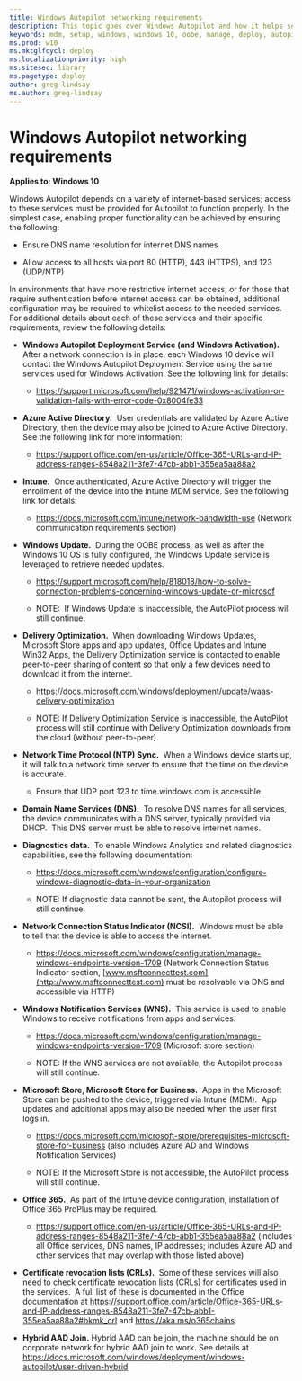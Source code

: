 ```yaml
---
title: Windows Autopilot networking requirements
description: This topic goes over Windows Autopilot and how it helps setup OOBE Windows 10 devices.
keywords: mdm, setup, windows, windows 10, oobe, manage, deploy, autopilot, ztd, zero-touch, partner, msfb, intune
ms.prod: w10
ms.mktglfcycl: deploy
ms.localizationpriority: high
ms.sitesec: library
ms.pagetype: deploy
author: greg-lindsay
ms.author: greg-lindsay
---
```


# Windows Autopilot networking requirements

**Applies to: Windows 10**

Windows Autopilot depends on a variety of internet-based services; access to these services must be provided for Autopilot to function properly. In the simplest case, enabling proper functionality can be achieved by ensuring the following:

-   Ensure DNS name resolution for internet DNS names

-   Allow access to all hosts via port 80 (HTTP), 443 (HTTPS), and 123 (UDP/NTP)

In environments that have more restrictive internet access, or for those that require authentication before internet access can be obtained, additional configuration may be required to whitelist access to the needed services. For additional details about each of these services and their specific requirements, review the following details:

-   **Windows Autopilot Deployment Service (and Windows Activation).**  After a network connection is in place, each Windows 10 device will contact the Windows Autopilot Deployment Service using the same services used for Windows Activation. See the following link for details:

    -   <https://support.microsoft.com/help/921471/windows-activation-or-validation-fails-with-error-code-0x8004fe33>

-   **Azure Active Directory.**  User credentials are validated by Azure Active Directory, then the device may also be joined to Azure Active Directory. See the following link for more information:

    -   <https://support.office.com/en-us/article/Office-365-URLs-and-IP-address-ranges-8548a211-3fe7-47cb-abb1-355ea5aa88a2>

-   **Intune.**  Once authenticated, Azure Active Directory will trigger the enrollment of the device into the Intune MDM service. See the following link for details:

    -   <https://docs.microsoft.com/intune/network-bandwidth-use> (Network communication requirements section)

-   **Windows Update.**  During the OOBE process, as well as after the Windows 10 OS is fully configured, the Windows Update service is leveraged to retrieve needed updates.

    -   <https://support.microsoft.com/help/818018/how-to-solve-connection-problems-concerning-windows-update-or-microsof>

    -   NOTE:  If Windows Update is inaccessible, the AutoPilot process will still continue.

-   **Delivery Optimization.**  When downloading Windows Updates, Microsoft Store apps and app updates, Office Updates and Intune Win32 Apps, the Delivery Optimization service is contacted to enable peer-to-peer sharing of content so that only a few devices need to download it from the internet.

    -   <https://docs.microsoft.com/windows/deployment/update/waas-delivery-optimization>

    -   NOTE: If Delivery Optimization Service is inaccessible, the AutoPilot process will still continue with Delivery Optimization downloads from the cloud (without peer-to-peer).

-   **Network Time Protocol (NTP) Sync.**  When a Windows device starts up, it will talk to a network time server to ensure that the time on the device is accurate.

    -   Ensure that UDP port 123 to time.windows.com is accessible.

-   **Domain Name Services (DNS).**  To resolve DNS names for all services, the device communicates with a DNS server, typically provided via DHCP.  This DNS server must be able to resolve internet names.

-   **Diagnostics data.**  To enable Windows Analytics and related diagnostics capabilities, see the following documentation:

    -   <https://docs.microsoft.com/windows/configuration/configure-windows-diagnostic-data-in-your-organization>

    -   NOTE: If diagnostic data cannot be sent, the Autopilot process will still continue.

-   **Network Connection Status Indicator (NCSI).**  Windows must be able to tell that the device is able to access the internet.

    -   <https://docs.microsoft.com/windows/configuration/manage-windows-endpoints-version-1709> (Network Connection Status Indicator section, [www.msftconnecttest.com](http://www.msftconnecttest.com) must be resolvable via DNS and accessible via HTTP)

-   **Windows Notification Services (WNS).**  This service is used to enable Windows to receive notifications from apps and services.

    -   <https://docs.microsoft.com/windows/configuration/manage-windows-endpoints-version-1709> (Microsoft store section)

    -   NOTE: If the WNS services are not available, the Autopilot process will still continue.

-   **Microsoft Store, Microsoft Store for Business.**  Apps in the Microsoft Store can be pushed to the device, triggered via Intune (MDM).  App updates and additional apps may also be needed when the user first logs in.

    -   <https://docs.microsoft.com/microsoft-store/prerequisites-microsoft-store-for-business> (also includes Azure AD and Windows Notification Services)

    -   NOTE: If the Microsoft Store is not accessible, the AutoPilot process will still continue.

-   **Office 365.**  As part of the Intune device configuration, installation of Office 365 ProPlus may be required.

    -   <https://support.office.com/en-us/article/Office-365-URLs-and-IP-address-ranges-8548a211-3fe7-47cb-abb1-355ea5aa88a2> (includes all Office services, DNS names, IP addresses; includes Azure AD and other services that may overlap with those listed above)

-   **Certificate revocation lists (CRLs).**  Some of these services will also need to check certificate revocation lists (CRLs) for certificates used in the services.  A full list of these is documented in the Office documentation at <https://support.office.com/article/Office-365-URLs-and-IP-address-ranges-8548a211-3fe7-47cb-abb1-355ea5aa88a2#bkmk_crl> and <https://aka.ms/o365chains>.
-	**Hybrid AAD Join.**  Hybrid AAD can be join, the machine should be on corporate network for hybrid AAD join to work. See details at <https://docs.microsoft.com/windows/deployment/windows-autopilot/user-driven-hybrid>
